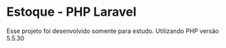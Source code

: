 # Estoque - PHP Laravel
Esse projeto foi desenvolvido somente para estudo.
Utilizando PHP versão 5.5.30
